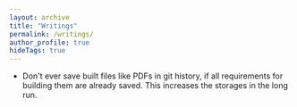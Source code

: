 ```yaml
---
layout: archive
title: "Writings"
permalink: /writings/
author_profile: true
hideTags: true
---
```




- Don't ever save built files like PDFs in git history, if all requirements for building them are already saved. This increases the storages in the long run.